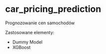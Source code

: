 # car_pricing_prediction

Prognozowanie cen samochodów

Zastosowane elementy:

- Dummy Model
- XGBoost
